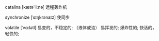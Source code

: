 catalina [kætə'li:nə] 远程轰炸机

synchronize  [ˈsɪŋkrənaɪz] 使同步

volatile [ˈvɑ:lətl] 易变的，不稳定的; （液体或油） 易挥发的; 爆炸性的; 快活的，轻快的;
